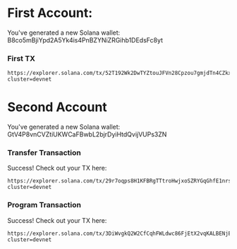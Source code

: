 # First Account:
You've generated a new Solana wallet: B8co5mBjiYpd2A5Yk4is4PnBZYNiZRGihb1DEdsFc8yt

### First TX
```
https://explorer.solana.com/tx/52T192Wk2DwTYZtouJFVn28Cpzou7gmjdTn4CZkxbwwfcHMbyqFLg5esPABV6QrkiQgoUgo7o55UvoKkCmFQoZMg?cluster=devnet
```

# Second Account
You've generated a new Solana wallet: GtV4P8vnCVZtiUKWCaFBwbL2bjrDyiHtdQvijVUPs3ZN

### Transfer Transaction
Success! Check out your TX here: 
```
https://explorer.solana.com/tx/29r7oqps8H1KFBRgTTtroHwjxoSZRYGqGhfE1nrst5SJq2JK8ZWCZ5dhC2YBoUE5P6tYT8UBGAP1uead27gGgmG4?cluster=devnet
```
        

### Program Transaction
Success! Check out your TX here:
```
https://explorer.solana.com/tx/3DiWvgkQ2W2CfCqhFWLdwc86FjEtX2vqKALBENjEEQkrvL5hojFNLaEZzj3hJeTzJEFhim9LaUK4TEKyjakKfB7R?cluster=devnet
```
  